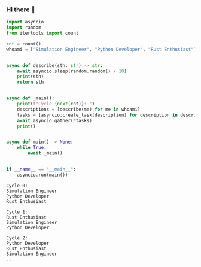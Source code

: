 ### Hi there 👋
```python
import asyncio
import random
from itertools import count

cnt = count()
whoami = ["Simulation Engineer", "Python Developer", "Rust Enthusiast"]


async def describe(sth: str) -> str:
    await asyncio.sleep(random.random() / 10)
    print(sth)
    return sth


async def _main():
    print(f"Cycle {next(cnt)}: ")
    descriptions = [describe(me) for me in whoami]
    tasks = [asyncio.create_task(description) for description in descriptions]
    await asyncio.gather(*tasks)
    print()


async def main() -> None:
    while True:
        await _main()


if __name__ == "__main__":
    asyncio.run(main())
```
```
Cycle 0:
Simulation Engineer
Python Developer
Rust Enthusiast

Cycle 1:
Rust Enthusiast
Simulation Engineer
Python Developer

Cycle 2:
Python Developer
Rust Enthusiast
Simulation Engineer
...
```


<!--
**jrycw/jrycw** is a ✨ _special_ ✨ repository because its `README.md` (this file) appears on your GitHub profile.

Here are some ideas to get you started:

- 🔭 I’m currently working on ...
- 🌱 I’m currently learning ...
- 👯 I’m looking to collaborate on ...
- 🤔 I’m looking for help with ...
- 💬 Ask me about ...
- 📫 How to reach me: ...
- 😄 Pronouns: ...
- ⚡ Fun fact: ...
-->
